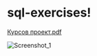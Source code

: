# sql-exercises!

[Курсов проект.pdf](https://github.com/DjUziMix/sql-exercises/files/10475704/default.pdf)

![Screenshot_1](https://user-images.githubusercontent.com/94936224/213945015-832579aa-a2d3-4660-beed-4bb918d1c047.png)
